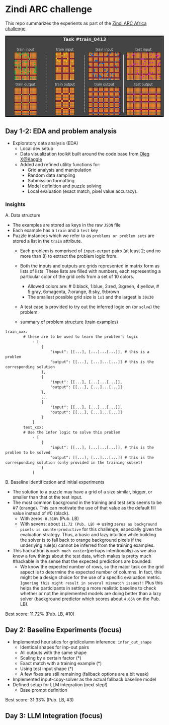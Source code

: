 # Zindi ARC challenge
This repo summarizes the experients as part of the [Zindi ARC Africa challenge](https://zindi.africa/competitions/the-arc-challenge-africa).

![An example visualization for a task from the training dataset](imgs/train_0413.png
 "Optional Title")

## Day 1-2: EDA and problem analysis
- Exploratory data analysis (EDA)
   - Local dev setup
   - Data visualization toolkit built around the code base from [Oleg X@Kaggle](https://www.kaggle.com/code/allegich/arc-agi-2025-starter-notebook-eda/notebook)
   - Added and refined utility functions for: 
      - Grid analysis and manipulation
      - Random data sampling
      - Submission formatting
      - Model definition and puzzle solving
      - Local evaluation (exact match, pixel value accuracy).

### Insights
A. Data structure
- The examples are stored as keys in the raw `JSON` file
- Each example has a `train` and a `test` key
- Puzzle instances which we refer to as `problems or problem sets` are stored a list in the `train` attribute. 
    - Each problem is comprised of `input-output` pairs (at least 2; and no more than 8) to extract the problem logic from.
    - Both the inputs and outputs are grids represented in matrix form as lists of lists. These lists are filled with numbers, each representing a particular color of the grid cells from a set of 10 colors.
        - Allowed colors are: # 0:black, 1:blue, 2:red, 3:green, 4:yellow, # 5:gray, 6:magenta, 7:orange, 8:sky, 9:brown
        - The smallest possible grid size is `1x1` and the largest is `30x30`

    - A test case is provided to try out the inferred logic on (or `solve`) the problem.
    - summary of problem structure (train examples)
  
```
train_xxx:
        # these are to be used to learn the problem's logic 
            - [
                {
                    "input": [[...], [...]...[...]], # this is a problem
                    "output": [[...], [...]...[...]] # this is the corresponding solution
                },
                {
                    "input": [[...], [...]...[...]], 
                    "output": [[...], [...]...[...]]
                },
                ...
                {
                    "input": [[...], [...]...[...]], 
                    "output": [[...], [...]...[...]]
                }
            ]
        test_xxx:
        # Use the infer logic to solve this problem
            - [
                {
                    "input": [[...], [...]...[...]], # this is the problem to be solved
                    "output": [[...], [...]...[...]] # this is the corresponding solution (only provided in the training subset)
                }
            ]            
```

B. Baseline identification and initial experiments
- The solution to a puzzle may have a grid of a size similar, bigger, or smaller than that ot the test input.
- The most common background in the training and test sets seems to be #7 (orange). This can motivate the use of that value as the default fill value instead of #0 (black).
    - With zeros: `0.310%` (Pub. LB)
    - With sevens: about `11.72 (Pub. LB)` => using `zeros as background pixels is counterproductive` for this challenge, especially given the evaluation strategy. Thus, a basic and lazy intuition while building the solver is to fall back to orange background pixels if the underlying rule(s) cannot be inferred from the training examples.
- This hackathon is `much much easier`(perhaps intentionally) as we also know a few things about the test data, which makes is pretty much #hackable in the sense that the expected predictions are bounded:
    -  We know the expected number of rows, so the major task on the grid aspect is to determine the expected number of columns. In fact, this might be a design choice for the use of a specific evaluation metric. `Ignoring this might result in several mismatch issues!!` Plus this helps the participants in setting a more realistic baseline to check whether or not the implemented models are doing better than a lazy solver (background predictor which scores about `4.65%` on the Pub. LB).

Best score: 11.72% (Pub. LB, #10)

## Day 2: Baseline Experiments (focus)
- Implemented heuristics for grid/column inference: `infer_out_shape`
   - Identical shapes for inp-out pairs
   - All outputs with the same shape
   - Scaling by a certain factor (*)
   - Exact match with a training example (*)
   - Using test input shape (*)
   - A few fixes are still remaining (fallback options are a bit weak)
- Implemented input-copy-solver as the actual fallback baseline model
- Defined setup for LLM integration (next step!)
   - Base prompt definition 
 
Best score: 31.33% (Pub. LB, #3)

## Day 3: LLM Integration (focus)
